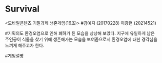 # Survival
<모바일콘텐츠 기말과제 생존게임(16조)>
#김예지 (20170228) 이광현 (20214521)


#기획의도
환경오염으로 인해 폐허가 된 모습을 상상해 보았다.
지구에 유일하게 남은 주인공이 식물을 찾기 위해 생존해가는 모습을 보여줌으로서 환경오염에 대한 경각심을 느끼게 해주고자 한다.

#게임설명
